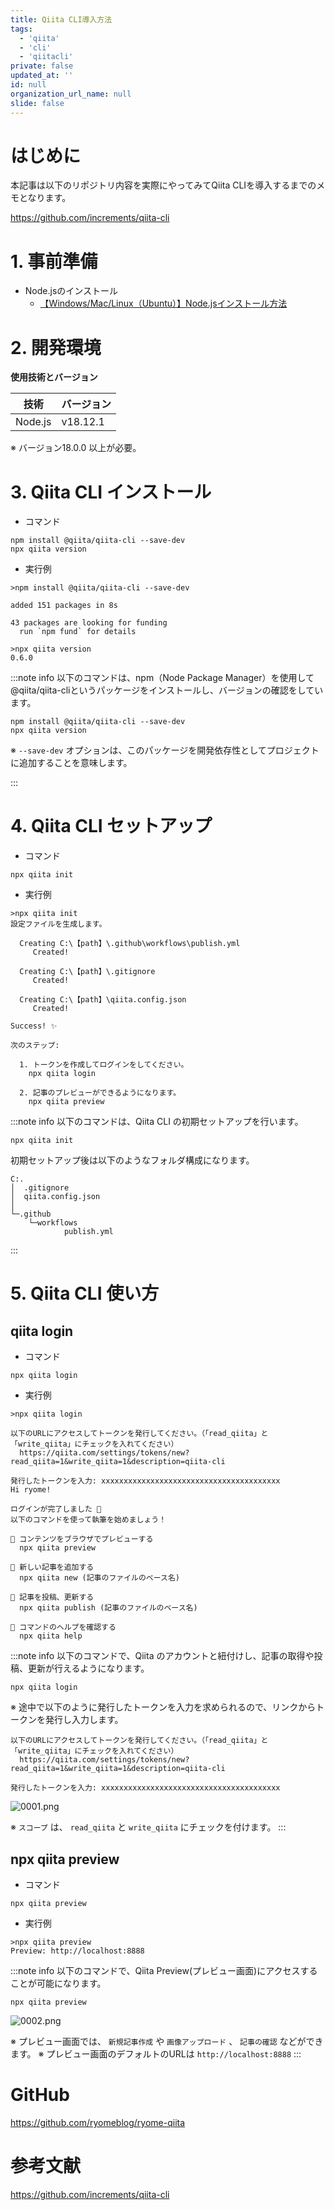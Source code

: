 ```yaml
---
title: Qiita CLI導入方法
tags:
  - 'qiita'
  - 'cli'
  - 'qiitacli'
private: false
updated_at: ''
id: null
organization_url_name: null
slide: false
---
```

# はじめに
本記事は以下のリポジトリ内容を実際にやってみてQiita CLIを導入するまでのメモとなります。

https://github.com/increments/qiita-cli

# 1. 事前準備
- Node.jsのインストール
    - [【Windows/Mac/Linux（Ubuntu）】Node.jsインストール方法](https://qiita.com/ryome/items/eec08b28aff294e8c3d6)

# 2. 開発環境

**使用技術とバージョン**

| 技術 | バージョン |
| --- | --- |
| Node.js | v18.12.1 |

※ バージョン18.0.0 以上が必要。

# 3. Qiita CLI インストール

- コマンド
```sh:コマンド
npm install @qiita/qiita-cli --save-dev
npx qiita version
```

- 実行例
```sh:実行例
>npm install @qiita/qiita-cli --save-dev

added 151 packages in 8s

43 packages are looking for funding
  run `npm fund` for details

>npx qiita version
0.6.0
```

:::note info
以下のコマンドは、npm（Node Package Manager）を使用して@qiita/qiita-cliというパッケージをインストールし、バージョンの確認をしています。

```sh:コマンド
npm install @qiita/qiita-cli --save-dev
npx qiita version
```

※ `--save-dev` オプションは、このパッケージを開発依存性としてプロジェクトに追加することを意味します。

:::

# 4. Qiita CLI セットアップ

- コマンド
```sh:コマンド
npx qiita init
```

- 実行例
```sh:実行例
>npx qiita init
設定ファイルを生成します。

  Creating C:\【path】\.github\workflows\publish.yml
     Created!

  Creating C:\【path】\.gitignore
     Created!

  Creating C:\【path】\qiita.config.json
     Created!

Success! ✨

次のステップ:

  1. トークンを作成してログインをしてください。
    npx qiita login

  2. 記事のプレビューができるようになります。
    npx qiita preview
```

:::note info
以下のコマンドは、Qiita CLI の初期セットアップを行います。

```sh:コマンド
npx qiita init
```

初期セットアップ後は以下のようなフォルダ構成になります。
```
C:.
│  .gitignore
│  qiita.config.json
│
└─.github
    └─workflows
            publish.yml
```

:::

# 5. Qiita CLI 使い方

## qiita login

- コマンド
```sh:コマンド
npx qiita login
```

- 実行例
```sh:実行例
>npx qiita login

以下のURLにアクセスしてトークンを発行してください。（「read_qiita」と「write_qiita」にチェックを入れてください）
  https://qiita.com/settings/tokens/new?read_qiita=1&write_qiita=1&description=qiita-cli

発行したトークンを入力: xxxxxxxxxxxxxxxxxxxxxxxxxxxxxxxxxxxxxxxx
Hi ryome!

ログインが完了しました 🎉
以下のコマンドを使って執筆を始めましょう！

🚀 コンテンツをブラウザでプレビューする
  npx qiita preview

🚀 新しい記事を追加する
  npx qiita new (記事のファイルのベース名)

🚀 記事を投稿、更新する
  npx qiita publish (記事のファイルのベース名)

💁 コマンドのヘルプを確認する
  npx qiita help
```

:::note info
以下のコマンドで、Qiita のアカウントと紐付けし、記事の取得や投稿、更新が行えるようになります。

```sh:コマンド
npx qiita login
```

※ 途中で以下のように発行したトークンを入力を求められるので、リンクからトークンを発行し入力します。

```
以下のURLにアクセスしてトークンを発行してください。（「read_qiita」と「write_qiita」にチェックを入れてください）
  https://qiita.com/settings/tokens/new?read_qiita=1&write_qiita=1&description=qiita-cli

発行したトークンを入力: xxxxxxxxxxxxxxxxxxxxxxxxxxxxxxxxxxxxxxxx
```

![0001.png](https://qiita-image-store.s3.ap-northeast-1.amazonaws.com/0/449867/7918f97a-7b4d-6259-1fad-996aa1695b12.png)

※ `スコープ` は、 `read_qiita` と `write_qiita` にチェックを付けます。
:::

## npx qiita preview

- コマンド
```sh:コマンド
npx qiita preview
```

- 実行例
```sh:実行例
>npx qiita preview
Preview: http://localhost:8888
```

:::note info
以下のコマンドで、Qiita Preview(プレビュー画面)にアクセスすることが可能になります。

```sh:コマンド
npx qiita preview
```

![0002.png](https://qiita-image-store.s3.ap-northeast-1.amazonaws.com/0/449867/561032d0-3afe-50ee-ae64-454886dcf909.png)

※ プレビュー画面では、 `新規記事作成` や `画像アップロード` 、 `記事の確認` などができます。
※ プレビュー画面のデフォルトのURLは `http://localhost:8888`
:::

# GitHub

https://github.com/ryomeblog/ryome-qiita

# 参考文献

https://github.com/increments/qiita-cli
